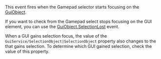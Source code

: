 This event fires when the Gamepad selector starts focusing on the [GuiObject](https://developer.roblox.com/en-us/api-reference/class/GuiObject).

If you want to check from the Gamepad select stops focusing on the GUI element, you can use the [GuiObject.SelectionLost](https://developer.roblox.com/en-us/api-reference/event/GuiObject/SelectionLost) event.

When a GUI gains selection focus, the value of the `GuiService/SelectionObject|SelectionObject` property also changes to the that gains selection. To determine which GUI gained selection, check the value of this property.